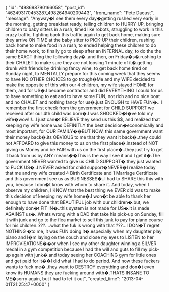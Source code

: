  {
   "id": "498698790166058",
   "post_id": "462493170453287_498264940209443",
   "from_name": "Pete Daoust",
   "message": "Anyway�I see them every day�getting rushed very early in the morning, getting breakfast ready, telling children to HURRY-UP, bringing children to baby sitters in a rush, timed like robots, struggling to work in this crazy traffic, fighting back this traffic again to get back home, making sure they arrive ON TIME at the baby sitter to PICK-UP their children, rushing back home to make food in a rush, to ended helping these children to do their home work, to finally go to sleep after an INFERNAL day, to do the the same EXACT thing the following day�..and then, on Friday�s�.rushing to their CHALET to make sure they are not loosing 1 minute of it�.getting drunk with friends by drinking fancy wine, to get back home tired on Sunday night, to MENTALLY prepare for this coming week that they seems to have NO OTHER CHOICES to go trough�Me and my WIFE  decided to make the opposite of this with our 4 children, my wife stayed HOME for them, and for US�.I became contractor and did EVERYTHING I could for us to have something to eat and to have some FUN, not rich and no nice boat and no CHALET and nothing fancy for us�.just ENOUGH to HAVE FUN�.. I remember the first check from the government for CHILD SUPPORT we received after our 4th child was born�.I was SHOCKED�I�ve told my wife�wow!!!...I just can�t BELIEVE they send us this $$, and realized that keeping my wife home was DEFINITLY the best decision�economically and most important, for OUR FAMILY��BUT NOW, this same government want their money back�.its OBVIOUS to me that they want it back�..they could not AFFOARD to give this money to us on the first place�.instead of NOT giving us Money and be FAIR with us on the first place�..they just try to get it back from us by ANY means��This is the way I see it and I get it�.The government NEVER wanted to give us CHILD SUPPORT�.they just wanted to FUCK US�..I NEVER asked for child support�NEVER�I realize today that me and my wife created 4 Birth Certificate and 1 Marriage Certificate and this government see us as BUSINESSES�..I had to SHARE this this with you, because I don�t know with whom to share it. And today, when I observe my children, I KNOW that the best thing we EVER did was to make this decision of keeping my wife home�.I won�t be able to thank her enough to have done that BEAUTIFUL job with our children�.but, we definitely don�t FIT IN�..this system is not made for US�.it is made AGAINST us�..Whats wrong with a DAD that take his pick-up on Sunday, fill it with junk and go to the flea market to sell this junk to pay for piano course for his children..???....what the fuk is wrong with that ???...I DON�T regret NOTHING �to me, it was FUN doing it�.especially when my daughter play piano and I�m laying on the couch and close my eyes to LISTEN to her IMPROVISATIONS��or when I see my other daughter winning a SILVER medal in a gym competition because I had the will and guts to fill my pick-up again with junk�.and today seeing her COACHING gym for little ones and get paid for it��I did what I had to do period. And now these fuckers wants to fuck me�..they want to DESTROY everything and don�t even know its HUMANS they are fucking around with�.THATS INSANE TO ME�sorry again, but I had to let it out",
   "created_time": "2013-04-01T21:25:47+0000"
 }
